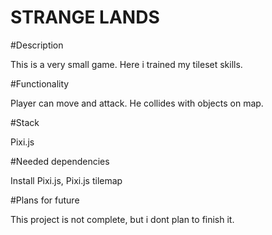 # STRANGE LANDS

#Description

This is a very small game. Here i trained my tileset skills.

#Functionality

Player can move and attack. He collides with objects on map.

#Stack

Pixi.js

#Needed dependencies

Install Pixi.js, Pixi.js tilemap

#Plans for future

This project is not complete, but i dont plan to finish it.
